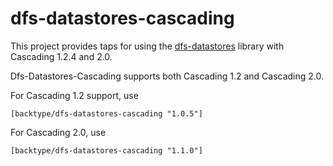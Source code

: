 # dfs-datastores-cascading

This project provides taps for using the [dfs-datastores](https://github.com/nathanmarz/dfs-datastores) library with Cascading 1.2.4 and 2.0.

Dfs-Datastores-Cascading supports both Cascading 1.2 and Cascading 2.0.

For Cascading 1.2 support, use

    [backtype/dfs-datastores-cascading "1.0.5"]

For Cascading 2.0, use

    [backtype/dfs-datastores-cascading "1.1.0"]




